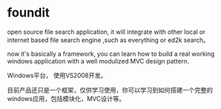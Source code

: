 # foundit
open source file search application, it will integrate with other local or internet based file search engine ,such as everything or ed2k search。

now it's basically a framework, you can learn how to build a real working windows application with a well modulized MVC design pattern.

Windows平台， 使用VS2008开发。
 
目前产品还只是一个框架，仅供学习使用，你可以学习到如何搭建一个完整的windows应用，包括模块化，MVC设计等。

